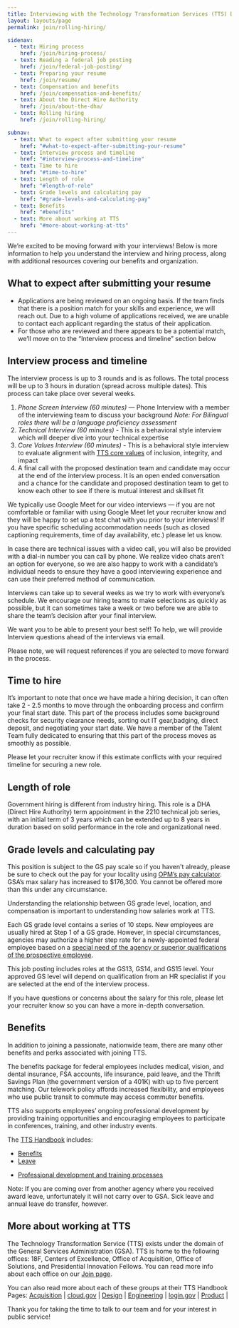 ```yaml
---
title: Interviewing with the Technology Transformation Services (TTS) Design Team
layout: layouts/page
permalink: join/rolling-hiring/

sidenav:
  - text: Hiring process
    href: /join/hiring-process/
  - text: Reading a federal job posting
    href: /join/federal-job-posting/
  - text: Preparing your resume
    href: /join/resume/
  - text: Compensation and benefits
    href: /join/compensation-and-benefits/
  - text: About the Direct Hire Authority
    href: /join/about-the-dha/
  - text: Rolling hiring
    href: /join/rolling-hiring/

subnav:
  - text: What to expect after submitting your resume
    href: "#what-to-expect-after-submitting-your-resume"
  - text: Interview process and timeline
    href: "#interview-process-and-timeline"
  - text: Time to hire
    href: "#time-to-hire"
  - text: Length of role
    href: "#length-of-role"
  - text: Grade levels and calculating pay
    href: "#grade-levels-and-calculating-pay"
  - text: Benefits
    href: "#benefits"
  - text: More about working at TTS
    href: "#more-about-working-at-tts"
---
```


We’re excited to be moving forward with your interviews! Below is more
information to help you understand the interview and hiring process, along
with additional resources covering our benefits and organization.

## What to expect after submitting your resume

- Applications are being reviewed on an ongoing basis. If the team finds
  that there is a position match for your skills and experience, we will
  reach out. Due to a high volume of applications received, we are unable
  to contact each applicant regarding the status of their application.
- For those who are reviewed and there appears to be a potential match,
  we’ll move on to the “Interview process and timeline” section below

## Interview process and timeline

The interview process is up to 3 rounds and is as follows. The total
process will be up to 3 hours in duration (spread across multiple dates).
This process can take place over several weeks.

1. *Phone Screen Interview (60 minutes)* — Phone Interview with a member
  of the interviewing team to discuss your background
  *Note: For Bilingual roles there will be a language proficiency assessment*
2. *Technical Interview (60 minutes)* - This is a behavioral style
  interview which will deeper dive into your technical expertise
3. *Core Values Interview (60 minutes)* - This is a behavioral style interview
  to evaluate alignment with
  [TTS core values](https://handbook.tts.gsa.gov/about-us/tts-history/)
  of inclusion, integrity, and impact
4. A final call with the proposed destination team and candidate may occur
  at the end of the interview process. It is an open ended conversation
  and a chance for the candidate and proposed destination team to get to
  know each other to see if there is mutual interest and skillset fit

We typically use Google Meet for our video interviews — if you are
not comfortable or familiar with using Google Meet let your recruiter
know and they will be happy to set up a test chat with you prior to
your interviews! If you have specific scheduling accommodation needs
(such as closed captioning requirements, time of day availability, etc.)
please let us know.

In case there are technical issues with a video call, you will also be
provided with a dial-in number you can call by phone.
We realize video chats aren’t an option for everyone, so we are also happy
to work with a candidate’s individual needs to ensure they have a good
interviewing experience and can use their preferred method of communication.

Interviews can take up to several weeks as we try to work with everyone’s
schedule. We encourage our hiring teams to make selections as quickly as
possible, but it can sometimes take a week or two before we are able to
share the team’s decision after your final interview.

We want you to be able to present your best self! To help, we will provide
Interview questions ahead of the interviews via email.

Please note, we will request references if you are selected to move forward
in the process.

## Time to hire

It’s important to note that once we have made a hiring decision, it can often
take 2 - 2.5 months to move through the onboarding process and confirm your
final start date. This part of the process includes some background checks
for security clearance needs, sorting out IT gear,badging, direct deposit,
and negotiating your start date. We have a member of the Talent Team fully
dedicated to ensuring that this part of the process moves as smoothly as
possible.

Please let your recruiter know if this estimate conflicts with your
required timeline for securing a new role.

## Length of role

Government hiring is different from industry hiring. This role is a
DHA (Direct Hire Authority) term appointment in the 2210 technical job series,
with an initial term of 3 years which can be extended up to 8 years in
duration based on solid performance in the role and organizational need.

## Grade levels and calculating pay

This position is subject to the GS pay scale so if you haven't already,
please be sure to check out the pay for your locality using
[OPM’s pay calculator](https://www.opm.gov/policy-data-oversight/pay-leave/salaries-wages/2022/general-schedule-gs-salary-calculator/).
GSA’s max salary has increased to $176,300. You cannot be offered more than
this under any circumstance.

Understanding the relationship between GS grade level, location, and
compensation is important to understanding how salaries work at TTS.

Each GS grade level contains a series of 10 steps. New employees are
usually hired at Step 1 of a GS grade. However, in special circumstances,
agencies may authorize a higher step rate for a newly-appointed federal
employee based on a
[special need of the agency or superior qualifications of the prospective employee](https://www.opm.gov/policy-data-oversight/pay-leave/pay-administration/fact-sheets/superior-qualifications-and-special-needs-pay-setting-authority/).

This job posting includes roles at the GS13, GS14, and GS15 level.
Your approved GS level will depend on qualification from an HR specialist
if you are selected at the end of the interview process.

If you have questions or concerns about the salary for this role, please
let your recruiter know so you can have a more in-depth conversation.

## Benefits

In addition to joining a passionate, nationwide team, there are many other
benefits and perks associated with joining TTS.

The benefits package for federal employees includes medical, vision,
and dental insurance, FSA accounts, life insurance, paid leave, and the
Thrift Savings Plan (the government version of a 401K) with up to five
percent matching. Our telework policy affords increased flexibility, and
employees who use public transit to commute may access commuter benefits.

TTS also supports employees’ ongoing professional development by providing
training opportunities and encouraging employees to participate in
conferences, training, and other industry events.

The [TTS Handbook](https://handbook.18f.gov/) includes:
- [Benefits](https://handbook.18f.gov/benefits/)
- [Leave](https://handbook.18f.gov/benefits/#leave)
<!-- this doesn't exist any more - [Telework and virtual worker policy](https://handbook.18f.gov/telework/) -->
- [Professional development and training processes](https://handbook.18f.gov/attending-conferences/)

Note: If you are coming over from another agency where you received award
leave, unfortunately it will not carry over to GSA. Sick leave and annual
leave do transfer, however.

## More about working at TTS

The Technology Transformation Service (TTS) exists under the domain of the
General Services Administration (GSA). TTS is home to the following offices:
18F, Centers of Excellence, Office of Acquisition, Office of Solutions, and
Presidential Innovation Fellows. You can read more info about each office on
our [Join page](https://join.tts.gsa.gov/tts-offices/).

You can also read more about each of these groups at their TTS Handbook Pages:
 [Acquisition](https://handbook.18f.gov/acqstack/) |
 [cloud.gov](https://cloud.gov/) |
 [Design](https://handbook.18f.gov/design/) |
 [Engineering](https://handbook.18f.gov/engineering/) |
 [login.gov](https://login.gov/) |
 [Product](https://handbook.18f.gov/product/) |
<!-- this doesn't exist any more  [Strategy](https://handbook.18f.gov/strategy/) -->

Thank you for taking the time to talk to our team
and for your interest in public service!
